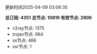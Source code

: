 更新时间2025-04-09 03:06:35

**总订阅: 4351**
**总节点: 10819**
**有效节点: 2806**
- v2ray节点: 1375
- trojan节点: 964
- ss节点: 466
- ssr节点: 1
